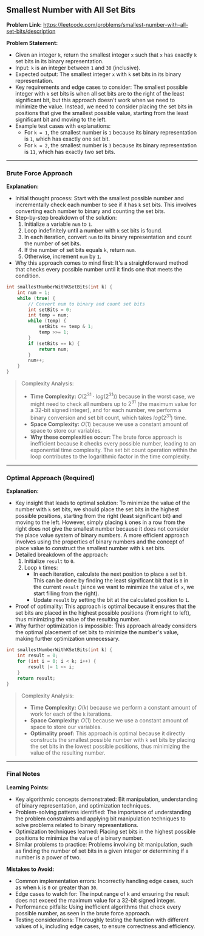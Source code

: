 ## Smallest Number with All Set Bits
**Problem Link:** https://leetcode.com/problems/smallest-number-with-all-set-bits/description

**Problem Statement:**
- Given an integer `k`, return the smallest integer `x` such that `x` has exactly `k` set bits in its binary representation.
- Input: `k` is an integer between `1` and `30` (inclusive).
- Expected output: The smallest integer `x` with `k` set bits in its binary representation.
- Key requirements and edge cases to consider: The smallest possible integer with `k` set bits is when all set bits are to the right of the least significant bit, but this approach doesn't work when we need to minimize the value. Instead, we need to consider placing the set bits in positions that give the smallest possible value, starting from the least significant bit and moving to the left.
- Example test cases with explanations:
  - For `k = 1`, the smallest number is `1` because its binary representation is `1`, which has exactly one set bit.
  - For `k = 2`, the smallest number is `3` because its binary representation is `11`, which has exactly two set bits.

---

### Brute Force Approach

**Explanation:**
- Initial thought process: Start with the smallest possible number and incrementally check each number to see if it has `k` set bits. This involves converting each number to binary and counting the set bits.
- Step-by-step breakdown of the solution:
  1. Initialize a variable `num` to `1`.
  2. Loop indefinitely until a number with `k` set bits is found.
  3. In each iteration, convert `num` to its binary representation and count the number of set bits.
  4. If the number of set bits equals `k`, return `num`.
  5. Otherwise, increment `num` by `1`.
- Why this approach comes to mind first: It's a straightforward method that checks every possible number until it finds one that meets the condition.

```cpp
int smallestNumberWithKSetBits(int k) {
    int num = 1;
    while (true) {
        // Convert num to binary and count set bits
        int setBits = 0;
        int temp = num;
        while (temp) {
            setBits += temp & 1;
            temp >>= 1;
        }
        if (setBits == k) {
            return num;
        }
        num++;
    }
}
```

> Complexity Analysis:
> - **Time Complexity:** $O(2^{31} \cdot log(2^{31}))$ because in the worst case, we might need to check all numbers up to $2^{31}$ (the maximum value for a 32-bit signed integer), and for each number, we perform a binary conversion and set bit count, which takes $log(2^{31})$ time.
> - **Space Complexity:** $O(1)$ because we use a constant amount of space to store our variables.
> - **Why these complexities occur:** The brute force approach is inefficient because it checks every possible number, leading to an exponential time complexity. The set bit count operation within the loop contributes to the logarithmic factor in the time complexity.

---

### Optimal Approach (Required)

**Explanation:**
- Key insight that leads to optimal solution: To minimize the value of the number with `k` set bits, we should place the set bits in the highest possible positions, starting from the right (least significant bit) and moving to the left. However, simply placing `k` ones in a row from the right does not give the smallest number because it does not consider the place value system of binary numbers. A more efficient approach involves using the properties of binary numbers and the concept of place value to construct the smallest number with `k` set bits.
- Detailed breakdown of the approach:
  1. Initialize `result` to `0`.
  2. Loop `k` times:
     - In each iteration, calculate the next position to place a set bit. This can be done by finding the least significant bit that is `0` in the current `result` (since we want to minimize the value of `x`, we start filling from the right).
     - Update `result` by setting the bit at the calculated position to `1`.
- Proof of optimality: This approach is optimal because it ensures that the set bits are placed in the highest possible positions (from right to left), thus minimizing the value of the resulting number.
- Why further optimization is impossible: This approach already considers the optimal placement of set bits to minimize the number's value, making further optimization unnecessary.

```cpp
int smallestNumberWithKSetBits(int k) {
    int result = 0;
    for (int i = 0; i < k; i++) {
        result |= 1 << i;
    }
    return result;
}
```

> Complexity Analysis:
> - **Time Complexity:** $O(k)$ because we perform a constant amount of work for each of the `k` iterations.
> - **Space Complexity:** $O(1)$ because we use a constant amount of space to store our variables.
> - **Optimality proof:** This approach is optimal because it directly constructs the smallest possible number with `k` set bits by placing the set bits in the lowest possible positions, thus minimizing the value of the resulting number.

---

### Final Notes

**Learning Points:**
- Key algorithmic concepts demonstrated: Bit manipulation, understanding of binary representation, and optimization techniques.
- Problem-solving patterns identified: The importance of understanding the problem constraints and applying bit manipulation techniques to solve problems related to binary representations.
- Optimization techniques learned: Placing set bits in the highest possible positions to minimize the value of a binary number.
- Similar problems to practice: Problems involving bit manipulation, such as finding the number of set bits in a given integer or determining if a number is a power of two.

**Mistakes to Avoid:**
- Common implementation errors: Incorrectly handling edge cases, such as when `k` is `0` or greater than `30`.
- Edge cases to watch for: The input range of `k` and ensuring the result does not exceed the maximum value for a 32-bit signed integer.
- Performance pitfalls: Using inefficient algorithms that check every possible number, as seen in the brute force approach.
- Testing considerations: Thoroughly testing the function with different values of `k`, including edge cases, to ensure correctness and efficiency.
